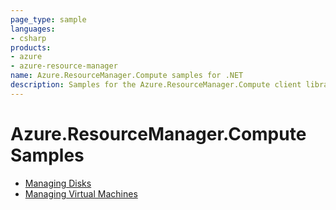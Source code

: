 ```yaml
---
page_type: sample
languages:
- csharp
products:
- azure
- azure-resource-manager
name: Azure.ResourceManager.Compute samples for .NET
description: Samples for the Azure.ResourceManager.Compute client library
---
```


# Azure.ResourceManager.Compute Samples

- [Managing Disks](https://github.com/Azure/azure-sdk-for-net/blob/feature/mgmt-track2-compute-2/sdk/compute/Azure.ResourceManager.Compute/samples/Sample1_ManagingDisks.md)
- [Managing Virtual Machines](https://github.com/Azure/azure-sdk-for-net/blob/feature/mgmt-track2-compute-2/sdk/compute/Azure.ResourceManager.Compute/samples/Sample2_ManagingVirtualMachines.md)

